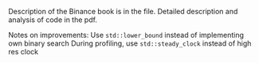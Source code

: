 Description of the Binance book is in the file. Detailed description and analysis of code in the pdf.

Notes on improvements:
Use `std::lower_bound` instead of implementing own binary search
During profiling, use `std::steady_clock` instead of high res clock
